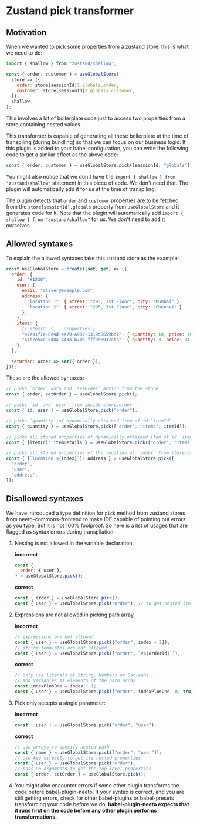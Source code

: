 # Zustand pick transformer

## Motivation

When we wanted to pick some properties from a zustand store, this is what we
need to do:

```js
import { shallow } from "zustand/shallow";

const { order, customer } = useGlobalStore(
  store => ({
    order: store[sessionId]?.globals.order,
    customer: store[sessionId]?.globals.customer,
  }),
  shallow
);
```

This involves a lot of boilerplate code just to access two properties from a
store containing nested values.

This transformer is capable of generating all these boilerplate at the time of
transpiling (during bundling) so that we can focus on our business logic. If
this plugin is added to your babel configuration, you can write the following
code to get a similar effect as the above code:

```js
const { order, customer } = useGlobalStore.pick([sessionId, "globals"]);
```

You might also notice that we don't have the
`import { shallow } from "zustand/shallow"` statement in this piece of code. We
don't need that. The plugin will automatically add it for us at the time of
transpiling.

The plugin detects that `order` and `customer` properties are to be fetched from
the `store[sessionId].globals` property from `useGlobalStore` and it generates
code for it. Note that the plugin will automatically add
`import { shallow } from "zustand/shallow"` for us. We don't need to add it
ourselves.

## Allowed syntaxes

To explain the allowed syntaxes take this zustand store as the example:

```js
const useGlobalStore = create((set, get) => ({
  order: {
    id: "#1230",
    user: {
      email: "oliver@example.com",
      address: {
        "location 1": { street: "293, 1st Floor", city: "Mumbai" }
        "location 2": { street: "295, 3st Floor", city: "Chennai" }
      },
    },
    items: {
      // itemID: { ...properties }
      "47e91f1a-0c4d-4a79-a939-1319d8659bd2": { quantity: 10, price: 100 },
      "64b7e54c-5d8a-443a-b70b-fff3d6937eba": { quantity: 3, price: 34 },
    },
  },

  setOrder: order => set({ order }),
}));
```

These are the allowed syntaxes:

```js
// picks `order` data and `setOrder` action from the store
const { order, setOrder } = useGlobalStore.pick();

// picks `id` and `user` from inside store.order
const { id, user } = useGlobalStore.pick("order");

// picks `quantity` of dynamically obtained item of id `itemId`
const { quantity } = useGlobalStore.pick(["order", "items", itemId]);

// picks all stored properties of dynamically obtained item of id `itemId`
const { [itemId]: itemDetails } = useGlobalStore.pick(["order", "items"]);

// picks all stored properties of the location at `index` from store.order.user.address
const { [`location ${index}`]: address } = useGlobalStore.pick([
  "order",
  "user",
  "address",
]);
```

## Disallowed syntaxes

We have introduced a type definition for `pick` method from zustand stores from
neeto-commons-frontend to make IDE capable of pointing out errors as you type.
But it is not 100% foolproof. So here is a list of usages that are flagged as
syntax errors during transpilation.

1. Nesting is not allowed in the variable declaration.

   **incorrect**

   ```js
   const {
     order: { user },
   } = useGlobalStore.pick();
   ```

   **correct**

   ```js
   const { order } = useGlobalStore.pick();
   const { user } = useGlobalStore.pick("order"); // to get nested item
   ```

2. Expressions are not allowed in picking path array

   **incorrect**

   ```js
   // expressions are not allowed
   const { user } = useGlobalStore.pick(["order", index + 1]);
   // string templates are not allowed
   const { user } = useGlobalStore.pick(["order", `#${orderId}`]);
   ```

   **correct**

   ```js
   // only use literals of String, Numbers or Booleans
   // and variables as elements of the path array
   const indexPlusOne = index + 1;
   const { user } = useGlobalStore.pick(["order", indexPlusOne, 0, true]);
   ```

3. Pick only accepts a single parameter:

   **incorrect**

   ```js
   const { user } = useGlobalStore.pick("order", "user");
   ```

   **correct**

   ```js
   // use arrays to specify nested path
   const { name } = useGlobalStore.pick(["order", "user"]);
   // use key directly to get its nested properties.
   const { user } = useGlobalStore.pick("order");
   // pass no arguments to get the top level properties
   const { order, setOrder } = useGlobalStore.pick();
   ```

4. You might also encounter errors if some other plugin transforms the code
   before babel-plugin-neeto. If your syntax is correct, and you are still
   getting errors, check for other babel-plugins or babel-presets transforming
   your code before we do. **babel-plugin-neeto expects that it runs first on
   the code before any other plugin performs transformations.**
